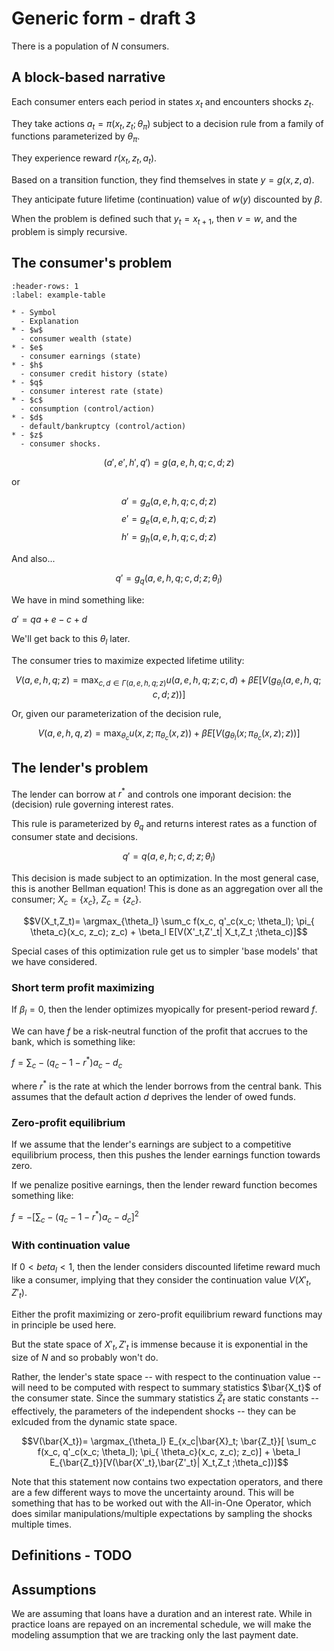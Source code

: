 # Generic form - draft 3

There is a population of $N$ consumers.

## A block-based narrative

Each consumer enters each period in states $x_t$ and encounters shocks $z_t$.

They take actions $a_t = \pi(x_t, z_t ;\theta_\pi)$ subject to a decision rule from a family of functions parameterized by $\theta_\pi$.

They experience reward $r(x_t,z_t,a_t)$.

Based on a transition function, they find themselves in state $y = g(x, z, a)$.

They anticipate future lifetime (continuation) value of $w(y)$ discounted by $\beta$.

When the problem is defined such that $y_{t} = x_{t+1}$, then $v = w$, and the problem is simply recursive.

## The consumer's problem

```{list-table} Variables
:header-rows: 1
:label: example-table

* - Symbol
  - Explanation
* - $w$
  - consumer wealth (state)
* - $e$
  - consumer earnings (state)
* - $h$
  - consumer credit history (state)
* - $q$
  - consumer interest rate (state)
* - $c$
  - consumption (control/action)
* - $d$
  - default/bankruptcy (control/action)
* - $z$
  - consumer shocks.
```

$$(a', e', h', q') = g(a, e, h, q; c, d; z)$$

or

$$a'= g_a(a, e, h, q; c, d; z)$$
$$e' = g_e(a, e, h, q; c, d; z)$$
$$h' = g_h(a, e, h, q; c, d; z)$$

And also...

$$q' = g_q(a, e, h, q; c, d; z; \theta_l)$$

We have in mind something like:

$a' = q a + e - c + d$

We'll get back to this $\theta_l$ later.

The consumer tries to maximize expected lifetime utility:

$$V(a, e, h, q; z) = \max_{c,d \in \Gamma(a, e, h, q; z)} u(a, e, h, q; z; c, d) + \beta E [V(g_{\theta_l}(a,e,h,q;c,d; z))]$$

Or, given our parameterization of the decision rule,

$$V(a, e, h, q, z) = \max_{\theta_c} u(x, z; \pi_{\theta_c}(x, z)) + \beta E [V(g_{\theta_l}(x; \pi_{\theta_c}(x, z); z))]$$

## The lender's problem

The lender can borrow at $r^*$ and controls one imporant decision:
the (decision) rule governing interest rates.

This rule is parameterized by $\theta_q$ and returns interest rates
as a function of consumer state and decisions.

$$q' = q(a, e, h; c, d; z; \theta_l)$$

This decision is made subject to an optimization.
In the most general case, this is another Bellman equation!
This is done as an aggregation over all the consumer; $X_c = \{x_c\}$, $Z_c = \{z_c\}$.

$$V(X_t,Z_t)= \argmax_{\theta_l} \sum_c f(x_c, q'_c(x_c; \theta_l);  \pi_{ \theta_c}(x_c, z_c); z_c) + \beta_l E[V(X'_t,Z'_t| X_t,Z_t ;\theta_c)]$$

Special cases of this optimization rule get us to simpler 'base models' that we have considered.

### Short term profit maximizing

If $\beta_l = 0$, then the lender optimizes myopically for present-period reward $f$.

We can have $f$ be a risk-neutral function of the profit that accrues to the bank, which is something like:

$f = \sum_c - (q_c - 1 - r^*) a_c - d_c$

where $r^*$ is the rate at which the lender borrows from the central bank.
This assumes that the default action $d$ deprives the lender of owed funds.


### Zero-profit equilibrium

If we assume that the lender's earnings are subject to a competitive equilibrium process,
then this pushes the lender earnings function towards zero.

If we penalize positive earnings, then the lender reward function becomes something like:

$f = - [ \sum_c - (q_c - 1 - r^*) a_c - d_c ]^2$


### With continuation value

If $0 < beta_l < 1$, then the lender considers discounted lifetime reward much like a consumer,
implying that they consider the continuation value $V(X'_t, Z'_t)$.

Either the profit maximizing or zero-profit equilibrium reward functions may in principle be used here.

But the state space of $X'_t, Z'_t$ is immense because it is exponential in the size of $N$ and so probably won't do.

Rather, the lender's state space -- with respect to the continuation value -- will need to be computed with respect to
summary statistics $\bar{X_t}$ of the consumer state. Since the summary statistics $\bar{Z}_t$ are static constants -- effectively, the parameters of the independent shocks -- they can be exlcuded from the dynamic state space.

$$V(\bar{X_t})= \argmax_{\theta_l} E_{x_c|\bar{X}_t; \bar{Z_t}}[ \sum_c f(x_c, q'_c(x_c; \theta_l);  \pi_{ \theta_c}(x_c, z_c); z_c)] + \beta_l E_{\bar{Z_t}}[V(\bar{X'_t},\bar{Z'_t}| X_t,Z_t ;\theta_c])]$$

Note that this statement now contains two expectation operators, and there are a few different ways to move the uncertainty around.
This will be something that has to be worked out with the All-in-One Operator, which does similar manipulations/multiple expectations by sampling the shocks multiple times.

## Definitions - TODO


## Assumptions

We are assuming that loans have a duration and an interest rate.
While in practice loans are repayed on an incremental schedule, we will make the modeling assumption that we are tracking only the last payment date.